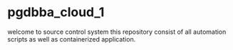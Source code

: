 # pgdbba_cloud_1 
welcome to source control system
this repository consist of all automation scripts as well as containerized application.
